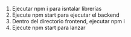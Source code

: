 1. Ejecutar npm i para isntalar librerías
2. Ejecute npm start para ejecutar el backend
3. Dentro del directorio frontend, ejecutar npm i 
4. Ejecute npm start para lanzar 
